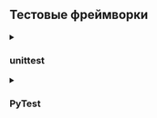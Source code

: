 ## Тестовые фреймворки

<details><summary><h3>unittest</h3></summary>

Общее правило для всех фреймворков: название тестового метода должно начинаться со слова **"test_"**.  Дальше может идти любой текст, который является уникальным названием для теста:
```python
def test_name_for_your_test():
```
Для unittest существуют собственные дополнительные правила:
- Тесты обязательно должны находиться в специальном тестовом классе.
- Вместо assert должны использоваться специальные assertion методы.
```python
# 1. Импортируем unittest в файл
# 2. Создаем класс, который должен наследоваться от класса TestCase
# 3. Создаем тестовые методы, добавляем ссылку на экземпляр класса self в качестве первого аргумента функции
# 4. Вместо assert используем self.assertEqual()
# 5. Строка запуска программы: unittest.main()
# 6. Запуск: python test_abs_project.py
  
import unittest

class TestAbs(unittest.TestCase):
    def test_abs1(self):
        self.assertEqual(abs(-42), 42, "Should be absolute value of a number")
        
    def test_abs2(self):
        self.assertEqual(abs(-42), -42, "Should be absolute value of a number")
        
if __name__ == "__main__":
    unittest.main()
```
```python
# Было запущено два теста, один тест выполнился с ошибкой. Место ошибки и пояснение к ней отображаются в логе.

.F

======================================================================

FAIL: test_abs2 (__main__.TestAbs)

----------------------------------------------------------------------

Traceback (most recent call last):

  File "test_abs_project.py", line 9, in test_abs2

    self.assertEqual(abs(-42), -42, "Should be absolute value of a number")

AssertionError: Should be absolute value of a number

----------------------------------------------------------------------

Ran 2 tests in 0.000s

FAILED (failures=1)
```  
</details>

<details><summary><h3>PyTest</h3></summary>

<details><summary><h4>Тестирование с помощью PyTest</h4></summary>  

### Установка и запуск
  
Для начала работы с PyTest требуется установить его пакет в виртуальное окружение: `pip install pytest`

Запуск тестов с помощью PyTest: `pytest test_abs_project.py`

### Фиксация пакетов в requirements.txt 

Сохранить все версии пакетов: `pip freeze > requirements.txt`
  
Установить все пакеты из requirements.txt: `pip install -r requirements.txt`
  
### Правила запуска тестов
  
Правила по которым тест-раннер собирает тесты для запуска:

- если мы не передали никакого аргумента в команду, а написали просто `pytest`, тест-раннер начнёт поиск в текущей директории
- как аргумент можно передать файл, путь к директории или любую комбинацию директорий и файлов, например: 
```python
# найти все тесты в директории scripts/selenium_scripts
pytest scripts/selenium_scripts

# найти и выполнить все тесты в файле  
pytest test_user_interface.py

# найти тест с именем test_register_new_user_parametrized в указанном файле в указанной директории и выполнить  
pytest scripts/drafts.py::test_register_new_user_parametrized
```
- дальше происходит рекурсивный поиск: PyTest обойдет все вложенные директории
- во всех директориях PyTest ищет файлы, которые удовлетворяют правилу  **test_*.py** или ***_test.py** (начинаются на **test_** или заканчиваются **_test** и имеют расширение **.py**)
- внутри всех этих файлов находит тестовые функции по следующему правилу:
  - все тесты, название которых начинается с **test**, которые находятся вне классов
  - все тесты, название которых начинается с **test** внутри классов, имя которых начинается с **Test** (и без метода \_\_init\_\_ внутри класса)  

### PyTest - отчёты

В PyTest-отчёте упавший тест выделяется красным шрифтом. Для вывода дополнительной информации со списком тестов и статусом их прохождения используется параметр `-v`, для того, чтобы увидеть текст, который выводится командой print() `-s`.

><details><summary><b>Пример отчёта с параметром -v</b></summary>
><img src="https://ucarecdn.com/6a53144b-e083-410f-92ef-404511fc6c07/" style="height: 420px; width:1103px;"/>  
></details>

### PyTest - как пишут тесты
  
PyTest не требует написания дополнительных специфических конструкций в тестах, как того требует unittest. Также, PyTest может запускать тесты, написанные в unittest-стиле.
  
><details><summary><b>Пример простого кода</b></summary>
>
>```python
>def test_abs1():
>    assert abs(-42) == 42, "Should be absolute value of a number"
>
>def test_abs2():
>    assert abs(-42) == -42, "Should be absolute value of a number"  
>```
></details>  

### PyTest - проверка ожидаемого результата (assert)

В PyTest используется стандартный **assert** метод из языка Python для проверки ожидаемого результата.

```python
assert a == b, "Значения разные"
  
assert user_is_authorised(), "User is guest"  
```  
С помощью **assert** можно проверять любую конструкцию, которая возвращает **True/False**. Это может быть проверка равенства, неравенства, содержания подстроки в строке или любая другая вспомогательная функция, которую можно описать самостоятельно. 

Если нужно проверить, что тест вызывает ожидаемое исключение, можно использовать конструкцию **with pytest.raises()**.

><details><summary><b>Например, можно проверить, что на странице сайта не должен отображаться какой-то элемент</b></summary>
>
>```python
>import pytest
>
>from selenium import webdriver
>from selenium.webdriver.common.by import By
>from selenium.common.exceptions import NoSuchElementException
>
>
>def test_exception1():
>    try:
>        browser = webdriver.Chrome()
>        browser.get("http://selenium1py.pythonanywhere.com/")
>        with pytest.raises(NoSuchElementException):
>            browser.find_element(By.CSS_SELECTOR, "button.btn")
>            pytest.fail("Не должно быть кнопки Отправить")
>    finally: 
>        browser.quit()
>
>def test_exception2():
>    try:
>        browser = webdriver.Chrome()
>        browser.get("http://selenium1py.pythonanywhere.com/")
>        with pytest.raises(NoSuchElementException):
>            browser.find_element(By.CSS_SELECTOR, "no_such_button.btn")
>            pytest.fail("Не должно быть кнопки Отправить")
>    finally: 
>        browser.quit()
>```  
>В первом тесте элемент будет найден, поэтому ошибка **NoSuchElementException**, которую ожидает контекстный менеджер pytest.raises, не возникнет, и тест упадёт.
>```python
>test_3_3_9_pytest_raises.py:8 (test_exception1)
>E   Failed: Не должно быть кнопки Отправить
>```  
>Во втором тесте, как мы и ожидали, кнопка не будет найдена, и тест пройдет.
></details>  
</details>

<details><summary><h4>Использование фикстур в PyTest</h4></summary>

### Классические фикстуры (fixtures)
  
Фикстуры в контексте PyTest - это вспомогательные функции для тестов, которые не являются частью тестового сценария.

Фикстуры можно использовать для разных целей: для подключения к базе данных, с которой работают тесты, создания тестовых файлов или подготовки данных в текущем окружении с помощью API-методов. Одно из распространенных применений фикстур - это подготовка тестового окружения и очистка тестового окружения и данных после завершения теста. 

Классический способ работы с фикстурами - создание **setup** и **teardown** методов в файле с тестами.

Фикстуры можно создавать для модулей, классов и отдельных функций. 
  
><details><summary><b>Фикстура для инициализации браузера</b></summary>
>  
>```python
># Вынесем инициализацию и закрытие браузера в фикстуры, чтобы не писать этот код для каждого теста.
># Реализуем автоматическое закрытие браузера по окончанию тестов.
># Будем сразу объединять наши тесты в тест-сьюты, роль тест-сьюта будут играть классы, в которых мы будем хранить наши тесты.
># Рассмотрим два примера: создание экземпляра браузера и его закрытие только один раз для всех тестов первого тест-сьюта и создание браузера для каждого >теста во втором тест-сьюте.
>
>from selenium import webdriver
>from selenium.webdriver.common.by import By
>link = "http://selenium1py.pythonanywhere.com/"
>
>
>class TestMainPage1():
>
>    @classmethod
>    def setup_class(self):
>        print("\nstart browser for test suite..")
>        self.browser = webdriver.Chrome()
>
>    @classmethod
>    def teardown_class(self):
>        print("quit browser for test suite..")
>        self.browser.quit()
>
>    def test_guest_should_see_login_link(self):
>        self.browser.get(link)
>        self.browser.find_element(By.CSS_SELECTOR, "#login_link")
>
>    def test_guest_should_see_basket_link_on_the_main_page(self):
>        self.browser.get(link)
>        self.browser.find_element(By.CSS_SELECTOR, ".basket-mini .btn-group > a")
>
>
>class TestMainPage2():
>
>    def setup_method(self):
>        print("start browser for test..")
>        self.browser = webdriver.Chrome()
>
>    def teardown_method(self):
>        print("quit browser for test..")
>        self.browser.quit()
>
>    def test_guest_should_see_login_link(self):
>        self.browser.get(link)
>        self.browser.find_element(By.CSS_SELECTOR, "#login_link")
>
>    def test_guest_should_see_basket_link_on_the_main_page(self):
>        self.browser.get(link)
>        self.browser.find_element(By.CSS_SELECTOR, ".basket-mini .btn-group > a")
>```
>
>Вывод в консоли:
><img src="https://ucarecdn.com/e4d862f8-8d75-4a59-9387-f967790f8d09/" style="height: 474px; width:984px;"/> 
>В первом тест-сьюте браузер запустился один раз, а во втором - два раза.
>
>Данные и кэш, оставшиеся от запуска предыдущего теста, могут влиять на результаты выполнения следующего теста, поэтому лучше всего запускать отдельный >браузер для каждого теста, чтобы тесты были стабильнее. К тому же если вдруг браузер зависнет в одном тесте, то другие тесты не пострадают, если они >запускаются каждый в собственном браузере.
</details>  
